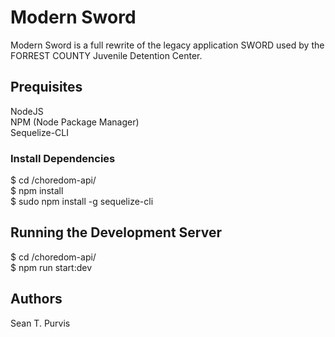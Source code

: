 # Modern Sword

Modern Sword is a full rewrite of the legacy application SWORD used by
the FORREST COUNTY Juvenile Detention Center.

## Prequisites
NodeJS  
NPM (Node Package Manager)  
Sequelize-CLI

### Install Dependencies
$ cd /choredom-api/  
$ npm install  
$ sudo npm install -g sequelize-cli

## Running the Development Server
$ cd /choredom-api/  
$ npm run start:dev

## Authors
Sean T. Purvis
